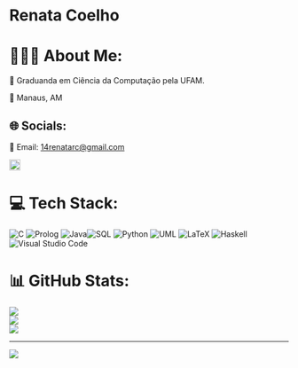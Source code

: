# Renata Coelho
# 👩🏽‍💻 About Me:
📖 Graduanda em Ciência da Computação pela UFAM.

📍 Manaus, AM


## 🌐 Socials:

💌 Email: 14renatarc@gmail.com

<a href="https://br.linkedin.com/in/rcrenata">
  <img src="https://cdn.jsdelivr.net/npm/simple-icons@v7/icons/linkedin.svg" alt="LinkedIn" width="20" height="20">
</a>


# 💻 Tech Stack:
![C](https://img.shields.io/badge/c-%2300599C.svg?style=for-the-badge&logo=c&logoColor=white) ![Prolog](https://img.shields.io/badge/Prolog-%23584b9e.svg?style=for-the-badge&logo=prolog&logoColor=white)
![Java](https://img.shields.io/badge/java-%23ED8B00.svg?style=for-the-badge&logo=openjdk&logoColor=white)![SQL](https://img.shields.io/badge/SQL-%234169E1.svg?style=for-the-badge&logo=postgresql&logoColor=white)
![Python](https://img.shields.io/badge/python-3670A0?style=for-the-badge&logo=python&logoColor=ffdd54) 
![UML](https://img.shields.io/badge/UML-%23C5C5C5.svg?style=for-the-badge&logo=uml&logoColor=black)
![LaTeX](https://img.shields.io/badge/latex-%23008080.svg?style=for-the-badge&logo=latex&logoColor=white) 
![Haskell](https://img.shields.io/badge/Haskell-5e5086?style=for-the-badge&logo=haskell&logoColor=white)
![Visual Studio Code](https://img.shields.io/badge/Visual%20Studio%20Code-0078d7.svg?style=for-the-badge&logo=visual-studio-code&logoColor=white)



# 📊 GitHub Stats:
![](https://github-readme-stats.vercel.app/api?username=rcrenata&theme=tokyonight&hide_border=true&include_all_commits=false&count_private=false)<br/>
![](https://github-readme-streak-stats.herokuapp.com/?user=rcrenata&theme=tokyonight&hide_border=true)<br/>
![](https://github-readme-stats.vercel.app/api/top-langs/?username=rcrenata&theme=tokyonight&hide_border=true&include_all_commits=false&count_private=false&layout=compact)

---
[![](https://visitcount.itsvg.in/api?id=rcrenata&icon=0&color=3)](https://visitcount.itsvg.in)

<!-- Proudly created with GPRM ( https://gprm.itsvg.in ) -->
